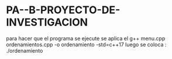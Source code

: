 # PA--B-PROYECTO-DE-INVESTIGACION


para hacer que el programa se ejecute se aplica el g++ menu.cpp ordenamientos.cpp -o ordenamiento -std=c++17
luego se coloca :
./ordenamiento